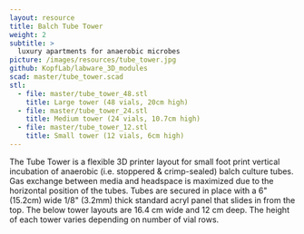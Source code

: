 ```yaml
---
layout: resource
title: Balch Tube Tower
weight: 2
subtitle: >
  luxury apartments for anaerobic microbes
picture: /images/resources/tube_tower.jpg
github: KopfLab/labware_3D_modules
scad: master/tube_tower.scad
stl:
  - file: master/tube_tower_48.stl
    title: Large tower (48 vials, 20cm high)
  - file: master/tube_tower_24.stl
    title: Medium tower (24 vials, 10.7cm high)
  - file: master/tube_tower_12.stl
    title: Small tower (12 vials, 6cm high)
---
```


The Tube Tower is a flexible 3D printer layout for small foot print vertical incubation of anaerobic (i.e. stoppered & crimp-sealed) balch culture tubes. Gas exchange between media and headspace is maximized due to the horizontal position of the tubes. Tubes are secured in place with a 6" (15.2cm) wide 1/8" (3.2mm) thick standard acryl panel that slides in from the top. The below tower layouts are 16.4 cm wide and 12 cm deep. The height of each tower varies depending on number of vial rows.
